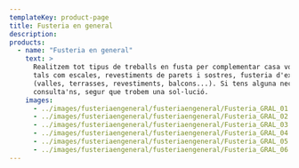 ```yaml
---
templateKey: product-page
title: Fusteria en general
description:
products:
  - name: "Fusteria en general"
    text: >
      Realitzem tot tipus de treballs en fusta per complementar casa vostra,
      tals com escales, revestiments de parets i sostres, fusteria d'exterior
      (valles, terrasses, revestiments, balcons...). Si tens alguna necessitat,
      consulta'ns, segur que trobem una sol·lució.
    images:
      - ../images/fusteriaengeneral/fusteriaengeneral/Fusteria_GRAL_01.jpg
      - ../images/fusteriaengeneral/fusteriaengeneral/Fusteria_GRAL_02.jpg
      - ../images/fusteriaengeneral/fusteriaengeneral/Fusteria_GRAL_03.jpg
      - ../images/fusteriaengeneral/fusteriaengeneral/Fusteria_GRAL_04.jpg
      - ../images/fusteriaengeneral/fusteriaengeneral/Fusteria_GRAL_05.jpg
      - ../images/fusteriaengeneral/fusteriaengeneral/Fusteria_GRAL_06.jpg
---
```

